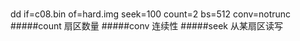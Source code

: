 ###
dd if=c08.bin of=hard.img seek=100 count=2 bs=512 conv=notrunc
#####count 扇区数量
#####conv 连续性
#####seek 从某扇区读写



